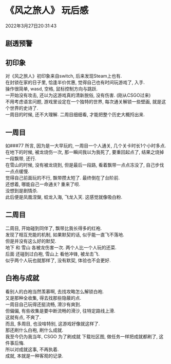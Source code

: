 # 《风之旅人》 玩后感
2022年3月27日20:31:43  
## **剧透预警**

## 初印象  
对《风之旅人》初印象来自switch, 后来发现Steam上也有.  
在封锁在家的日子里, 恰逢半价优惠, 觉得自己也有时间玩游戏了, 入手.  
操作很简单, wasd, 空格, 鼠标控制方向与跳跃.  
一开始没有攻击, 还以为这游戏真的清新脱俗, 没有伤害. (刚从CSGO过来)  
不用考虑语言问题, 游戏里设定在一个独特的世界, 每次通关解锁一些壁画, 就是这个世界的史诗了.  
一周目的时候, 还不大理解. 二周目细细看, 才能把整个历史大概捋出来.
## 一周目  
如###77 所言, 因为是一大早玩的, 一周目一个人通关, 几个关卡时长1个小时多点.  
在地下的时候, 被龙烧伤一次, 那一瞬间我以为我死了, 要重回起点了, 结果之烧掉一段飘带, 还行.  
在雪山的时候, 没有被龙烧到, 但是最后一段路, 看着飘带一点点冻没了, 自己步伐一点点缓慢.  
觉得自己前面玩的不行, 飘带攒太短了. 最终倒在了台阶前.  
还想着, 哪能自己一命通关? 重来了呗.  
没想到是剧情杀.  
此后便是凤凰涅槃, 蛟龙入海, 飞龙入天. 这感觉就像吸白粉.
## 二周目  
二周目, 开始碰到同伴了, 飘带比我长得多的红袍.  
发现了相互充能的机制, 如果默契的话, 似乎能一直飞不落地.  
但是并没有这么好的默契.  
地下 和 雪山 各被龙伤害一次. 两个人比一个人玩的还菜.  
后面 还碰到过白袍, 雪山上 看他冲锋, 被龙击飞.  
似乎两个人玩也就那样了, 没有默契, 体验也不会更好.
## 白袍与成就  
看别人的白袍当然羡慕啊, 去找攻略怎么解锁白袍.  
又是那种全收集, 得去找那些隐蔽的点.  
一周目自己玩得还挺流畅, 滑沙有爽到.  
但偏偏, 有些收集是要中断流畅的滑沙, 往特定路线上滑.  
这就有点, 不爽了.  
而且, 多周目, 也没啥特别, 这游戏好像就这样了.  
那还刷什么白袍, 刷什么成就.  
我至今仍为我当年, CSGO 为了刷成就 下载社区图, 做任务一样把成就都刷了, 这件事后悔.  
所以对成就这事, 不再执着.  
成就, 本就是一种客观的记录.  

